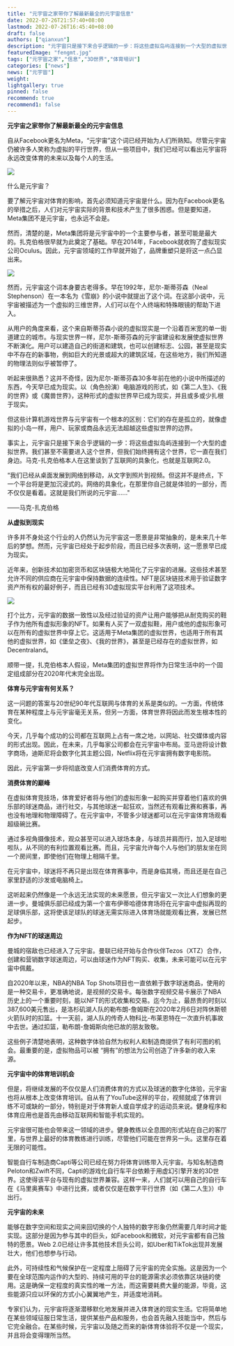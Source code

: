 ```yaml
---
title: "元宇宙之家带你了解最新最全的元宇宙信息"
date: 2022-07-26T21:57:40+08:00
lastmod: 2022-07-26T16:45:40+08:00
draft: false
authors: ["qianxun"]
description: "元宇宙只是接下来合乎逻辑的一步：将这些虚拟岛屿连接到一个大型的虚拟世界。我们甚至不需要进入这个世界，但我们始终拥有这个世界，它一直在我们身边。马克-扎克伯格本人在这里谈到了互联网的具象化，也就是互联网2.0。"
featuredImage: "fengmt.jpg"
tags: ["元宇宙之家","信息","3D世界","体育培训"]
categories: ["news"]
news: ["元宇宙"]
weight: 
lightgallery: true
pinned: false
recommend: true
recommend1: false
---
```





**元宇宙之家带你了解最新最全的元宇宙信息**

自从Facebook更名为Meta，“元宇宙”这个词已经开始为人们所熟知。尽管元宇宙仍被许多人笑称为虚拟的平行世界，但从一些项目中，我们已经可以看出元宇宙将永远改变体育的未来以及每个人的生活。



![](fengmt.jpg)



什么是元宇宙？

要了解元宇宙对体育的影响，首先必须知道元宇宙是什么。因为在Facebook更名的举措之后，人们对元宇宙实际的背景和技术产生了很多困惑。但是要知道，Meta集团不是元宇宙，也永远不会是。

然而，清楚的是，Meta集团将是元宇宙中的一个主要参与者，甚至可能是最大的。扎克伯格很早就为此奠定了基础。早在2014年，Facebook就收购了虚拟现实公司Oculus。因此，元宇宙领域的工作早就开始了，品牌重塑只是将这一点凸显出来。



![](yuanyuzhou.jpg)



然而，元宇宙这个词本身要古老得多。早在1992年，尼尔-斯蒂芬森（Neal Stephenson）在一本名为《雪崩》的小说中就提出了这个词。在这部小说中，元宇宙被描述为一个虚拟的三维世界，人们可以在个人终端和特殊眼镜的帮助下进入。

从用户的角度来看，这个来自斯蒂芬森小说的虚拟现实是一个沿着百米宽的单一街道建立的城市。与现实世界一样，尼尔-斯蒂芬森的元宇宙建设和发展使虚拟世界不断演化。用户可以建造自己的街道和建筑，也可以创建标志、公园，甚至是现实中不存在的新事物，例如巨大的光景或超大的建筑区域，在这些地方，我们所知道的物理法则似乎被暂停了。

听起来很熟悉？这并不奇怪，因为尼尔-斯蒂芬森30多年前在他的小说中所描述的东西，今天早已成为现实。以（角色扮演）电脑游戏的形式，如《第二人生》、《我的世界》或《魔兽世界》，这种形式的虚拟世界早已成为现实，并且或多或少扎根于现实。



但这些计算机游戏世界与元宇宙有一个根本的区别：它们的存在是孤立的，就像虚拟的小岛一样，用户、玩家或商品永远无法超越这些虚拟世界的边界。

事实上，元宇宙只是接下来合乎逻辑的一步：将这些虚拟岛屿连接到一个大型的虚拟世界。我们甚至不需要进入这个世界，但我们始终拥有这个世界，它一直在我们身边。马克-扎克伯格本人在这里谈到了互联网的具象化，也就是互联网2.0。

“我们已经从桌面发展到网络到移动，从文字到照片到视频。但这并不是终点，下一个平台将是更加沉浸式的。网络的具象化，在那里你自己就是体验的一部分，而不仅仅是看着。这就是我们所说的元宇宙......"

——马克-扎克伯格

**从虚拟到现实**

许多并不身处这个行业的人仍然认为元宇宙这一愿景是非常抽象的，是未来几十年后的梦想。然而，元宇宙已经处于起步阶段，而且已经多次表明，这一愿景早已成为现实。

近年来，创新技术如加密货币和区块链极大地简化了元宇宙的进展。这些技术甚至允许不同的供应商在元宇宙中保持数据的连续性。NFT是区块链技术用于验证数字资产所有权的最好例子，而且已经有3D虚拟现实平台利用了这项技术。



![](yyzcj.jpg)



打个比方，元宇宙的数据一致性以及经过验证的资产让用户能够把从耐克购买的鞋子作为他所有虚拟形象的NFT。如果有人买了一双虚拟鞋，用户或他的虚拟形象可以在所有的虚拟世界中穿上它。这适用于Meta集团的虚拟世界，也适用于所有其他的虚拟世界，如《堡垒之夜》、《我的世界》，甚至是已经存在的虚拟世界，如Decentraland。

顺带一提，扎克伯格本人假设，Meta集团的虚拟世界将作为日常生活中的一个固定组成部分在2020年代末完全出现。

**体育与元宇宙有何关系？**

这一问题的答案与20世纪90年代互联网与体育的关系是类似的。一方面，传统体育在某种程度上与元宇宙毫无关系，但另一方面，体育世界将因此而发生根本性的变化。

今天，几乎每个成功的公司都在互联网上占有一席之地，以网站、社交媒体或内容的形式出现。因此，在未来，几乎每家公司都会在元宇宙中布局。亚马逊将设计数字商场，迪斯尼将会数字化其主题公园，Netflix将在元宇宙拥有数字电影院。

因此，元宇宙第一步将彻底改变人们消费体育的方式。



**消费体育的巅峰**

在虚拟体育竞技场，体育爱好者将与他们的虚拟形象一起购买并穿着他们喜欢的俱乐部的球迷商品，进行社交，与其他球迷一起狂欢，当然还有观看比赛和赛事，再也没有地理和物理障碍了。在元宇宙中，不管多少球迷都可以在元宇宙体育场观看超级碗比赛。

通过多视角摄像技术，观众甚至可以进入球场本身，与球员并肩而行，加入足球啦啦队，从不同的有利位置观看比赛。而且，元宇宙允许每个人与他们的朋友坐在同一个房间里，即使他们在物理上相隔千里。

在元宇宙中，球迷将不再只是出现在体育赛事中，而是身临其境，而且还是在自己家里舒适的沙发或电脑椅上。

这听起来仍然像是一个永远无法实现的未来愿景，但元宇宙又一次比人们想象的更进一步。曼城俱乐部已经成为第一个宣布伊蒂哈德体育场将在元宇宙中虚拟再现的足球俱乐部，这将使该足球队的球迷无需实际进入体育场就能观看比赛，发展已然起步。



**作为NFT的球迷周边**

曼城的宿敌也已经进入了元宇宙。曼联已经开始与合作伙伴Tezos（XTZ）合作，创建和营销数字球迷周边，可以由球迷作为NFT购买、收集，未来可能可以在元宇宙中佩戴。

自2020年以来，NBA的NBA Top Shots项目也一直依赖于数字球迷商品，使用的是一种交易卡，更准确地说，是视频的交易卡。每张数字视频交易卡展示了NBA历史上的一个重要时刻，能以NFT的形式收集和交易。迄今为止，最昂贵的时刻以387,600美元售出，是洛杉矶湖人队的勒布朗-詹姆斯在2020年2月6日对阵休斯顿火箭队时的扣篮。十一天前，湖人队的传奇人物科比-布莱恩特在一次直升机事故中去世。通过扣篮，勒布朗-詹姆斯向他已故的朋友致敬。

这些例子清楚地表明，这种数字体验自然为权利人和制造商提供了有利可图的机会。最重要的是，虚拟物品可以被 “拥有”的想法为公司创造了许多新的收入来源。

**元宇宙中的体育培训机会**

但是，将继续发展的不仅仅是人们消费体育的方式以及球迷的数字化体验，元宇宙也将从根本上改变体育培训。自从有了YouTube这样的平台，视频就成了体育训练不可或缺的一部分，特别是对于体育新人或自学成才的运动员来说。健身程序和体育应用也是首先由移动互联网和智能手机实现的。

元宇宙很可能也会带来这一领域的进步。健身教练以全息图的形式站在自己的客厅里，与世界上最好的体育教练进行训练，尽管他们可能在世界另一头。这里存在着无限的可能性。



智能自行车制造商Capti等公司已经在努力将体育训练带入元宇宙。与知名制造商Peloton和Zwift不同，Capti的游戏化自行车平台依赖于用虚幻引擎开发的3D世界。这使得该平台与现有的虚拟世界兼容。这样一来，人们就可以用自己的自行车在《马里奥赛车》中进行比赛，或者仅仅是在数字平行世界（如《第二人生》）中出行。



**元宇宙的未来**

能够在数字空间和现实之间来回切换的个人独特的数字形象仍然需要几年时间才能实现。这部分是因为参与其中的巨头，如Facebook和微软，对元宇宙都有自己独特的愿景。Web 2.0已经让许多其他技术巨头公司，如Uber和TikTok出现并发展壮大，他们也想参与行动。

此外，可持续性和气候保护在一定程度上阻碍了元宇宙的完全实施。这是因为一个要在全球范围内运作的大型的、持续可用的平台的能源需求必须依靠区块链的使用。这是确保一定程度的真实性的唯一方法，而这需要耗费大量的能源，毕竟，这些能源只应以环保的方式小心翼翼地产生，并适度地消耗。

专家们认为，元宇宙将逐渐潜移默化地发展并进入体育迷的现实生活。它将简单地在某些领域征服日常生活，提供某些产品和服务，也会首先融入技能当中，然后与它完全融合。在某些时候，元宇宙以及随之而来的新体育体验将不仅是一个现实，并且将会变得理所当然。